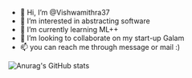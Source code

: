 - 👋 Hi, I’m @Vishwamithra37
- 👀 I’m interested in abstracting software
- 🌱 I’m currently learning ML++
- 💞️ I’m looking to collaborate on my start-up Galam
- 📫 you can reach me through message or mail :)

![Anurag's GitHub stats](https://github-readme-stats.vercel.app/api?username=Vishwamithra37&show_icons=true&theme=radical)
<!---
Vishwamithra37/Vishwamithra37 is a ✨ special ✨ repository because its `README.md` (this file) appears on your GitHub profile.
You can click the Preview link to take a look at your changes.
--->
